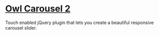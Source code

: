 # [Owl Carousel 2](http://www.owlcarousel.owlgraphic.com/)

Touch enabled jQuery plugin that lets you create a beautiful responsive carousel slider.